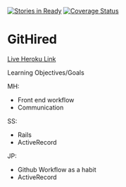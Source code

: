 [![Stories in Ready](https://badge.waffle.io/jphoenix86/the_pivot.png?label=ready&title=Ready)](https://waffle.io/jphoenix86/the_pivot)
[![Coverage Status](https://coveralls.io/repos/jphoenix86/the_pivot/badge.svg?branch=71-add-test-coverage-tool&service=github)](https://coveralls.io/github/jphoenix86/the_pivot?branch=71-add-test-coverage-tool)
# GitHired

[Live Heroku Link](https://githired.herokuapp.com/)

Learning Objectives/Goals

MH:
* Front end workflow
* Communication

SS:
* Rails
* ActiveRecord

JP:
* Github Workflow as a habit
* ActiveRecord
